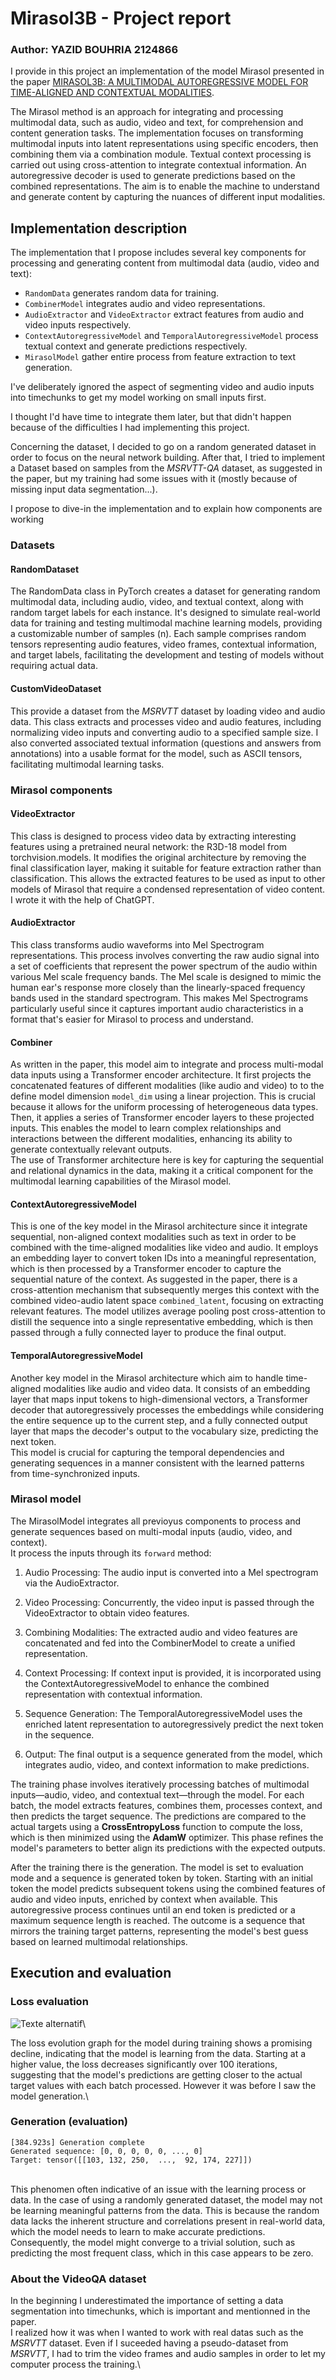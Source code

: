 # Mirasol3B - Project report

### Author: YAZID BOUHRIA 2124866

I provide in this project an implementation of the model Mirasol presented in the paper [MIRASOL3B: A MULTIMODAL AUTOREGRESSIVE MODEL FOR TIME-ALIGNED AND CONTEXTUAL MODALITIES](https://arxiv.org/pdf/2311.05698.pdf).

The Mirasol method is an approach for integrating and processing multimodal data, such as audio, video and text, for comprehension and content generation tasks. The implementation focuses on transforming multimodal inputs into latent representations using specific encoders, then combining them via a combination module. Textual context processing is carried out using cross-attention to integrate contextual information. An autoregressive decoder is used to generate predictions based on the combined representations. The aim is to enable the machine to understand and generate content by capturing the nuances of different input modalities.

## Implementation description

The implementation that I propose includes several key components for processing and generating content from multimodal data (audio, video and text):

- `RandomData` generates random data for training.
- `CombinerModel` integrates audio and video representations.
- `AudioExtractor` and `VideoExtractor` extract features from audio and video inputs respectively.
- `ContextAutoregressiveModel` and `TemporalAutoregressiveModel` process textual context and generate predictions respectively.
- `MirasolModel` gather entire process from feature extraction to text generation.

I've deliberately ignored the aspect of segmenting video and audio inputs into timechunks to get my model working on small inputs first.

I thought I'd have time to integrate them later, but that didn't happen because of the difficulties I had implementing this project.

Concerning the dataset, I decided to go on a random generated dataset in order to focus on the neural network building. After that, I tried to implement a Dataset based on samples from the _MSRVTT-QA_ dataset, as suggested in the paper, but my training had some issues with it (mostly because of missing input data segmentation...).

I propose to dive-in the implementation and to explain how components are working

### Datasets

#### RandomDataset

The RandomData class in PyTorch creates a dataset for generating random multimodal data, including audio, video, and textual context, along with random target labels for each instance. It's designed to simulate real-world data for training and testing multimodal machine learning models, providing a customizable number of samples (n). Each sample comprises random tensors representing audio features, video frames, contextual information, and target labels, facilitating the development and testing of models without requiring actual data.

#### CustomVideoDataset

This provide a dataset from the _MSRVTT_ dataset by loading video and audio data. This class extracts and processes video and audio features, including normalizing video inputs and converting audio to a specified sample size. I also converted associated textual information (questions and answers from annotations) into a usable format for the model, such as ASCII tensors, facilitating multimodal learning tasks.

### Mirasol components

#### VideoExtractor

This class is designed to process video data by extracting interesting features using a pretrained neural network: the R3D-18 model from torchvision.models. It modifies the original architecture by removing the final classification layer, making it suitable for feature extraction rather than classification. This allows the extracted features to be used as input to other models of Mirasol that require a condensed representation of video content. I wrote it with the help of ChatGPT.

#### AudioExtractor

This class transforms audio waveforms into Mel Spectrogram representations. This process involves converting the raw audio signal into a set of coefficients that represent the power spectrum of the audio within various Mel scale frequency bands.
The Mel scale is designed to mimic the human ear's response more closely than the linearly-spaced frequency bands used in the standard spectrogram. This makes Mel Spectrograms particularly useful since it captures important audio characteristics in a format that's easier for Mirasol to process and understand.

#### Combiner

As written in the paper, this model aim to integrate and process multi-modal data inputs using a Transformer encoder architecture.
It first projects the concatenated features of different modalities (like audio and video) to to the define model dimension `model_dim` using a linear projection.
This is crucial because it allows for the uniform processing of heterogeneous data types. Then, it applies a series of Transformer encoder layers to these projected inputs. This enables the model to learn complex relationships and interactions between the different modalities, enhancing its ability to generate contextually relevant outputs.\
The use of Transformer architecture here is key for capturing the sequential and relational dynamics in the data, making it a critical component for the multimodal learning capabilities of the Mirasol model.

#### ContextAutoregressiveModel

This is one of the key model in the Mirasol architecture since it integrate sequential, non-aligned context modalities such as text in order to be combined with the time-aligned modalities like video and audio. It employs an embedding layer to convert token IDs into a meaningful representation, which is then processed by a Transformer encoder to capture the sequential nature of the context. As suggested in the paper, there is a cross-attention mechanism that subsequently merges this context with the combined video-audio latent space `combined_latent`, focusing on extracting relevant features. The model utilizes average pooling post cross-attention to distill the sequence into a single representative embedding, which is then passed through a fully connected layer to produce the final output.

#### TemporalAutoregressiveModel

Another key model in the Mirasol architecture which aim to handle time-aligned modalities like audio and video data. It consists of an embedding layer that maps input tokens to high-dimensional vectors, a Transformer decoder that autoregressively processes the embeddings while considering the entire sequence up to the current step, and a fully connected output layer that maps the decoder's output to the vocabulary size, predicting the next token.\
This model is crucial for capturing the temporal dependencies and generating sequences in a manner consistent with the learned patterns from time-synchronized inputs.

### Mirasol model

The MirasolModel integrates all previoyus components to process and generate sequences based on multi-modal inputs (audio, video, and context).\
It process the inputs through its `forward` method:

1. Audio Processing: The audio input is converted into a Mel spectrogram via the AudioExtractor.

2. Video Processing: Concurrently, the video input is passed through the VideoExtractor to obtain video features.

3. Combining Modalities: The extracted audio and video features are concatenated and fed into the CombinerModel to create a unified representation.

4. Context Processing: If context input is provided, it is incorporated using the ContextAutoregressiveModel to enhance the combined representation with contextual information.

5. Sequence Generation: The TemporalAutoregressiveModel uses the enriched latent representation to autoregressively predict the next token in the sequence.

6. Output: The final output is a sequence generated from the model, which integrates audio, video, and context information to make predictions.

The training phase involves iteratively processing batches of multimodal inputs—audio, video, and contextual text—through the model. For each batch, the model extracts features, combines them, processes context, and then predicts the target sequence. The predictions are compared to the actual targets using a **CrossEntropyLoss** function to compute the loss, which is then minimized using the **AdamW** optimizer. This phase refines the model's parameters to better align its predictions with the expected outputs.

After the training there is the generation. The model is set to evaluation mode and a sequence is generated token by token. Starting with an initial token the model predicts subsequent tokens using the combined features of audio and video inputs, enriched by context when available. This autoregressive process continues until an end token is predicted or a maximum sequence length is reached. The outcome is a sequence that mirrors the training target patterns, representing the model's best guess based on learned multimodal relationships.

## Execution and evaluation

### Loss evaluation

![Texte alternatif](loss-evolution-500.png "Titre facultatif")\

The loss evolution graph for the model during training shows a promising decline, indicating that the model is learning from the data. Starting at a higher value, the loss decreases significantly over 100 iterations, suggesting that the model's predictions are getting closer to the actual target values with each batch processed. However it was before I saw the model generation.\

### Generation (evaluation)

```
[384.923s] Generation complete
Generated sequence: [0, 0, 0, 0, 0, ..., 0]
Target: tensor([[103, 132, 250,  ...,  92, 174, 227]])
```

\
This phenomen often indicative of an issue with the learning process or data. In the case of using a randomly generated dataset, the model may not be learning meaningful patterns from the data. This is because the random data lacks the inherent structure and correlations present in real-world data, which the model needs to learn to make accurate predictions. Consequently, the model might converge to a trivial solution, such as predicting the most frequent class, which in this case appears to be zero.

### About the VideoQA dataset

In the beginning I underestimated the importance of setting a data segmentation into timechunks, which is important and mentionned in the paper.\
I realized how it was when I wanted to work with real datas such as the _MSRVTT_ dataset. Even if I suceeded having a pseudo-dataset from _MSRVTT_, I had to trim the video frames and audio samples in order to let my computer process the training.\
